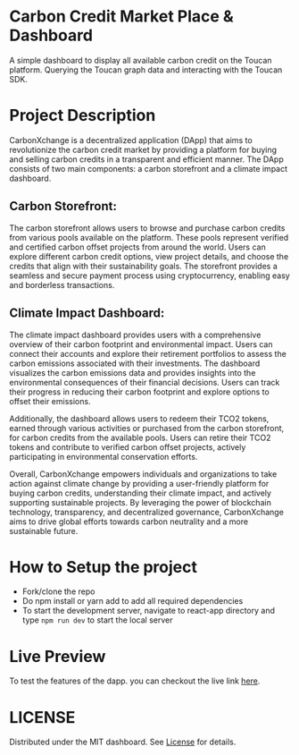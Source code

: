 # Carbon Credit Market Place & Dashboard

A simple dashboard to display all available carbon credit on the Toucan platform. Querying the Toucan graph data and interacting with the Toucan SDK.

# Project Description
CarbonXchange is a decentralized application (DApp) that aims to revolutionize the carbon credit market by providing a platform for buying and selling carbon credits in a transparent and efficient manner. The DApp consists of two main components: a carbon storefront and a climate impact dashboard.

## Carbon Storefront:
The carbon storefront allows users to browse and purchase carbon credits from various pools available on the platform. These pools represent verified and certified carbon offset projects from around the world. Users can explore different carbon credit options, view project details, and choose the credits that align with their sustainability goals. The storefront provides a seamless and secure payment process using cryptocurrency, enabling easy and borderless transactions.

## Climate Impact Dashboard:
The climate impact dashboard provides users with a comprehensive overview of their carbon footprint and environmental impact. Users can connect their accounts and explore their retirement portfolios to assess the carbon emissions associated with their investments. The dashboard visualizes the carbon emissions data and provides insights into the environmental consequences of their financial decisions. Users can track their progress in reducing their carbon footprint and explore options to offset their emissions.

Additionally, the dashboard allows users to redeem their TCO2 tokens, earned through various activities or purchased from the carbon storefront, for carbon credits from the available pools. Users can retire their TCO2 tokens and contribute to verified carbon offset projects, actively participating in environmental conservation efforts.

Overall, CarbonXchange empowers individuals and organizations to take action against climate change by providing a user-friendly platform for buying carbon credits, understanding their climate impact, and actively supporting sustainable projects. By leveraging the power of blockchain technology, transparency, and decentralized governance, CarbonXchange aims to drive global efforts towards carbon neutrality and a more sustainable future.

# How to Setup the project
- Fork/clone the repo
- Do npm install or yarn add to add all required dependencies
- To start the development server, navigate to react-app directory and type `npm run dev` to start the local server

# Live Preview 
To test the features of the dapp. you can checkout the live link [here](https://toucan-dashboard.vercel.app/).

# LICENSE
Distributed under the MIT dashboard. See [License](https://github.com/gconnect/Toucan-Dashboard/blob/master/LICENSE) for details.
